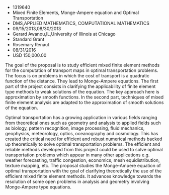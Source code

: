 
* 1319640
* Mixed Finite Elements, Monge-Ampere equation and Optimal Transportation
* DMS,APPLIED MATHEMATICS, COMPUTATIONAL MATHEMATICS
* 09/15/2013,08/30/2013
* Gerard Awanou,IL,University of Illinois at Chicago
* Standard Grant
* Rosemary Renaut
* 08/31/2016
* USD 150,000.00

The goal of the proposal is to study efficient mixed finite element methods for
the computation of transport maps in optimal transportation problems. The focus
is on problems in which the cost of transport is a quadratic function of the
distance. They lead to Monge-Ampere equations. The first part of the project
consists in clarifying the applicability of finite element type methods to weak
solutions of the equation. The key approach here is approximation by smooth
functions. In the second part, techniques of mixed finite element analysis are
adapted to the approximation of smooth solutions of the equation.

Optimal transportation has a growing application in various fields ranging from
theoretical ones such as geometry and analysis to applied fields such as
biology, pattern recognition, image processing, fluid mechanics, geophysics,
meteorology, optics, oceanography and cosmology. This has created the critical
need for efficient and robust numerical methods backed up theoretically to solve
optimal transportation problems. The efficient and reliable methods developed
from this project could be used to solve optimal transportation problems which
appear in many other applications e.g. weather forecasting, traffic congestion,
economics, mesh equidistribution, texture mapping, etc. The proposal studies the
Monge-Ampere equation of optimal transportation with the goal of clarifying
theoretically the use of the efficient mixed finite element methods. It advances
knowledge towards the resolution of some open problems in analysis and geometry
involving Monge-Ampere type equations.
